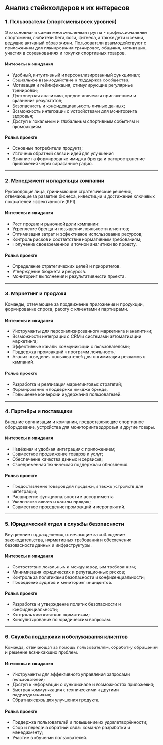 ## Анализ стейкхолдеров и их интересов

### 1. Пользователи (спортсмены всех уровней)
Это основная и самая многочисленная группа - профессиональные спортсмены, любители бега, йоги, фитнеса, а также дети и семьи, ведущие активный образ жизни. Пользователи взаимодействуют с приложением для планирования тренировок, общения, мотивации, участия в соревнованиях и покупки спортивных товаров.

#### Интересы и ожидания
* Удобный, интуитивный и персонализированный функционал;
* Социальное взаимодействие и поддержка сообщества;
* Мотивация и геймификация, стимулирующие регулярные тренировки;
* Достоверная аналитика, предоставляемая приложением и сравнение результатов;
* Безопасность и конфиденциальность личных данных;
* Возможность интеграции с устройствами для мониторинга здоровья;
* Доступ к локальным и глобальным спортивным событиям и промоакциям.

#### Роль в проекте

* Основные потребители продукта;
* Источник обратной связи и идей для улучшения;
* Влияние на формирование имиджа бренда и распространение приложения через сарафанное радио.

<!-- Рекомендации по взаимодействию
Регулярный сбор и анализ отзывов и предложений.

Внедрение программ лояльности и мотивационных кампаний.

Обеспечение прозрачности в вопросах безопасности и конфиденциальности.

Активное вовлечение через социальные функции и геймификацию. -->

---

### 2. Менеджмент и владельцы компании

Руководящие лица, принимающие стратегические решения, отвечающие за развитие бизнеса, инвестиции и достижение ключевых показателей эффективности (KPI).

#### Интересы и ожидания

* Рост продаж и рыночной доли компании;
* Укрепление бренда и повышение лояльности клиентов;
* Оптимизация затрат и эффективное использование ресурсов;
* Контроль рисков и соответствие нормативным требованиям;
* Получение своевременной и точной аналитики по проекту.

#### Роль в проекте

* Определение стратегических целей и приоритетов.
* Утверждение бюджета и ресурсов.
* Мониторинг выполнения и результативности проекта.

---

### 3. Маркетинг и продажи

Команды, отвечающие за продвижение приложения и продукции, формирование спроса, работу с клиентами и партнёрами.

#### Интересы и ожидания

* Инструменты для персонализированного маркетинга и аналитики;
* Возможности интеграции с CRM и системами автоматизации маркетинга;
* Эффективные каналы коммуникации с пользователями;
* Поддержка промоакций и программ лояльности;
* Анализ поведения пользователей для оптимизации рекламных кампаний.

#### Роль в проекте

* Разработка и реализация маркетинговых стратегий;
* Формирование и поддержка имиджа бренда;
* Повышение конверсии и удержания пользователей.

---

### 4. Партнёры и поставщики

Внешние организации и компании, предоставляющие спортивное оборудование, устройства для мониторинга здоровья и другие товары.

#### Интересы и ожидания

* Надёжная и удобная интеграция с приложением;
* Совместное продвижение товаров и услуг;
* Обеспечение качества данных и сервисов;
* Своевременная техническая поддержка и обновления.

#### Роль в проекте

* Предоставление товаров для продажи, а также устройств для интеграции;
* Расширение функциональности и ассортимента;
* Увеличение охвата и каналы продаж;
* Совместное проведение промоакций и мероприятий.

---

### 5. Юридический отдел и службы безопасности

Внутренние подразделения, отвечающие за соблюдение законодательства, нормативных требований и обеспечение безопасности данных и инфраструктуры.

#### Интересы и ожидания

* Соответствие локальным и международным требованиям;
* Минимизация юридических и репутационных рисков;
* Контроль за политиками безопасности и конфиденциальности;
* Проведение аудитов и мониторинг инцидентов.

#### Роль в проекте

* Разработка и утверждение политик безопасности и конфиденциальности;
* Контроль соответствия нормативам;
* Консультирование по юридическим вопросам.

---

### 6. Служба поддержки и обслуживания клиентов

Команда, отвечающая за помощь пользователям, обработку обращений и решение возникающих проблем.

#### Интересы и ожидания

* Инструменты для эффективного управления запросами пользователей;
* Доступ к информации о функционале и возможностях приложения;
* Быстрая коммуникация с техническими и другими подразделениями;
* Обратная связь для улучшения продукта.

#### Роль в проекте

* Поддержка пользователей и повышение их удовлетворённости;
* Сбор и передача обратной связи команде разработки и менеджменту;
* Участие в обучении пользователей.
